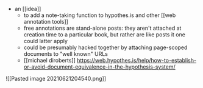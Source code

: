 - an [[idea]]
	- to add a note-taking function to hypothes.is and other [[web annotation tools]]
	- free annotations are stand-alone posts: they aren't attached at creation time to a particular book, but rather are like posts it one could latter apply
	- could be presumably hacked together by attaching page-scoped documents to "well known" URLs
	- [[michael diroberts]] https://web.hypothes.is/help/how-to-establish-or-avoid-document-equivalence-in-the-hypothesis-system/

![[Pasted image 20210621204540.png]]